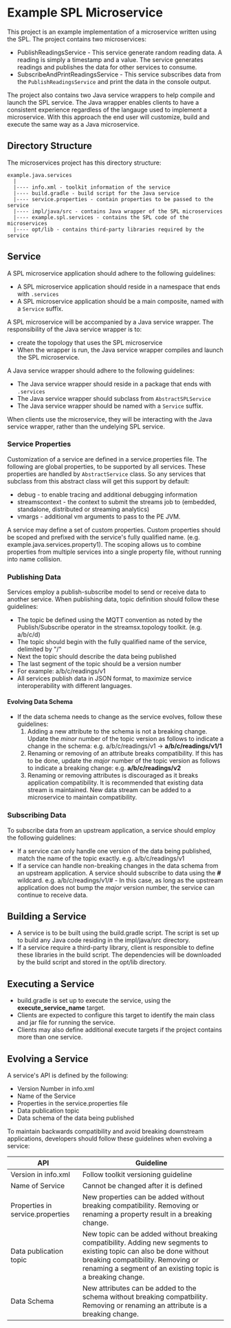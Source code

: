 # Example SPL Microservice

This project is an example implementation of a microservice written using the SPL.  The project contains two microservices:

* PublishReadingsService - This service generate random reading data.  A reading is simply a timestamp and a value.  The service generates readings and publishes the data for other services to consume.  
* SubscribeAndPrintReadingsService - This service subscribes data from the `PublishReadingsService` and print the data in the console output.

The project also contains two Java service wrappers to help compile and launch the SPL service.  The Java wrapper enables clients to have a consistent experience regardless of the langauge used to implement a microservice.  With this approach the end user will customize, build and execute the same way as a Java microservice.

## Directory Structure

The microservices project has this directory structure:

```
example.java.services
  |
  |---- info.xml - toolkit information of the service
  |---- build.gradle - build script for the Java service 
  |---- service.properties - contain properties to be passed to the service
  |---- impl/java/src - contains Java wrapper of the SPL microservices
  |---- example.spl.services - contains the SPL code of the microservices
  |---- opt/lib - contains third-party libraries required by the service
```

## Service

A SPL microservice application should adhere to the following guidelines:

* A SPL microservice application should reside in a namespace that ends with `.services`
* A SPL microservice application should be a main composite, named with a `Service` suffix.

A SPL microservice will be accompanied by a Java service wrapper.  The responsibility of the Java service wrapper is to:

* create the topology that uses the SPL microservice
* When the wrapper is run, the Java service wrapper compiles and launch the SPL microservice.

A Java service wrapper should adhere to the following guidelines:

* The Java service wrapper should reside in a package that ends with `.services`
* The Java service wrapper should subclass from `AbstractSPLService`
* The Java service wrapper should be named with a `Service` suffix. 

When clients use the microservice, they will be interacting with the Java service wrapper, rather than the undelying SPL service.

### Service Properties

Customization of a service are defined in a service.properties file.  The following are global properties, to be supported by all services.  These properties are handled by `AbstractService` class.  So any services that subclass from this abstract class will get this support by default:

* debug - to enable tracing and additional debugging information
* streamscontext - the context to submit the streams job to (embedded, standalone, distributed or streaming analytics)
* vmargs - additional vm arguments to pass to the PE JVM.

A service may define a set of custom properties.  Custom properties should be scoped and prefixed with the service's fully qualified name.  (e.g.  example.java.services.property1).   The scoping allows us to combine properties from multiple services into a single property file, without running into name collision.    

### Publishing Data

Services employ a publish-subscribe model to send or receive data to another service.  When publishing data, topic definition should follow these guidelines:

* The topic be defined using the MQTT convention as noted by the Publish/Subscribe operator in the streamsx.topology toolkit. (e.g. a/b/c/d)
* The topic should begin with the fully qualified name of the service, delimited by "/"
* Next the topic should describe the data being published  
* The last segment of the topic should be a version number
* For example: a/b/c/readings/v1
* All services publish data in JSON format, to maximize service interoperability with different languages.  

#### Evolving Data Schema

* If the data schema needs to change as the service evolves, follow these guidelines:
    1.  Adding a new attribute to the schema is not a breaking change.  Update the *minor* number of the topic version as follows to indicate a change in the schema:  e.g. a/b/c/readings/v1 -> **a/b/c/readings/v1/1**
    1.  Renaming or removing of an attribute breaks compatibility.  If this has to be done, update the *major* number of the topic version as follows to indicate a breaking change:  e.g. **a/b/c/readings/v2** 
    1.  Renaming or removing attributes is discouraged as it breaks application compatibility.  It is recommended that existing data stream is maintained.  New data stream can be added to a microservice to maintain compatibility.
 
### Subscribing Data

To subscribe data from an upstream application, a service should employ the following guidelines:

* If a service can only handle one version of the data being published, match the name of the topic exactly.  e.g. a/b/c/readings/v1
* If a service can handle non-breaking changes in the data schema from an upstream application.  A service should subscribe to data using the **#** wildcard.  e.g. a/b/c/readings/v1/# - In this case, as long as the upstream application does not bump the *major* version number, the service can continue to receive data.
        
## Building a Service

* A service is to be built using the build.gradle script.  The script is set up to build any Java code residing in the impl/java/src directory.
* If a service require a third-party library, client is responsible to define these libraries in the build script.  The dependencies will be downloaded by the build script and  stored in the opt/lib directory.  

## Executing a Service

* build.gradle is set up to execute the service, using the **execute_service_name** target.  
* Clients are expected to configure this target to identify the main class and jar file for running the service.
* Clients may also define additional execute targets if the project contains more than one service.


## Evolving a Service

A service's API is defined by the following:

* Version Number in info.xml
* Name of the Service
* Properties in the service.properties file
* Data publication topic
* Data schema of the data being published

To maintain backwards compatibility and avoid breaking downstream applications, developers should follow these guidelines when evolving a service:

|API     |Guideline |
|--------|----------|
|Version in info.xml | Follow toolkit versioning guideline |
|Name of Service | Cannot be changed after it is defined |
|Properties in service.properties | New properties can be added without breaking compatibility.  Removing or renaming a property result in a breaking change. |
|Data publication topic | New topic can be added without breaking compatibility.  Adding new segments to existing topic can also be done without breaking compatibility.  Removing or renaming a segment of an existing topic is a breaking change.|
|Data Schema | New attributes can be added to the schema without breaking compatbility.  Removing or renaming an attribute is a breaking change.|
